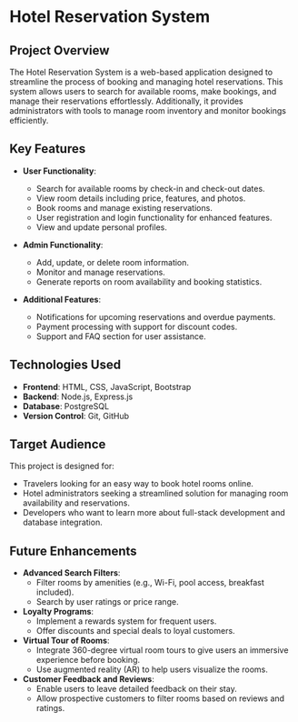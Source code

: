 # Hotel Reservation System

## Project Overview
The Hotel Reservation System is a web-based application designed to streamline the process of booking and managing hotel reservations. This system allows users to search for available rooms, make bookings, and manage their reservations effortlessly. Additionally, it provides administrators with tools to manage room inventory and monitor bookings efficiently.

## Key Features
- **User Functionality**:
  - Search for available rooms by check-in and check-out dates.
  - View room details including price, features, and photos.
  - Book rooms and manage existing reservations.
  - User registration and login functionality for enhanced features.
  - View and update personal profiles.

- **Admin Functionality**:
  - Add, update, or delete room information.
  - Monitor and manage reservations.
  - Generate reports on room availability and booking statistics.

- **Additional Features**:
  - Notifications for upcoming reservations and overdue payments.
  - Payment processing with support for discount codes.
  - Support and FAQ section for user assistance.

## Technologies Used
- **Frontend**: HTML, CSS, JavaScript, Bootstrap
- **Backend**: Node.js, Express.js
- **Database**: PostgreSQL
- **Version Control**: Git, GitHub

## Target Audience
This project is designed for:
- Travelers looking for an easy way to book hotel rooms online.
- Hotel administrators seeking a streamlined solution for managing room availability and reservations.
- Developers who want to learn more about full-stack development and database integration.

## Future Enhancements
- **Advanced Search Filters**:
  - Filter rooms by amenities (e.g., Wi-Fi, pool access, breakfast included).
  - Search by user ratings or price range.  
- **Loyalty Programs**:
  -  Implement a rewards system for frequent users.
  -  Offer discounts and special deals to loyal customers.
- **Virtual Tour of Rooms**:
  -  Integrate 360-degree virtual room tours to give users an immersive experience before booking.
  -  Use augmented reality (AR) to help users visualize the rooms.
- **Customer Feedback and Reviews**:
  -  Enable users to leave detailed feedback on their stay.
  - Allow prospective customers to filter rooms based on reviews and ratings.